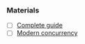 ### Materials
- [ ] [Complete guide](https://betterprogramming.pub/the-complete-guide-to-concurrency-and-multithreading-in-ios-59c5606795ca)
- [ ] [Modern concurrency](https://www.kodeco.com/books/modern-concurrency-in-swift)